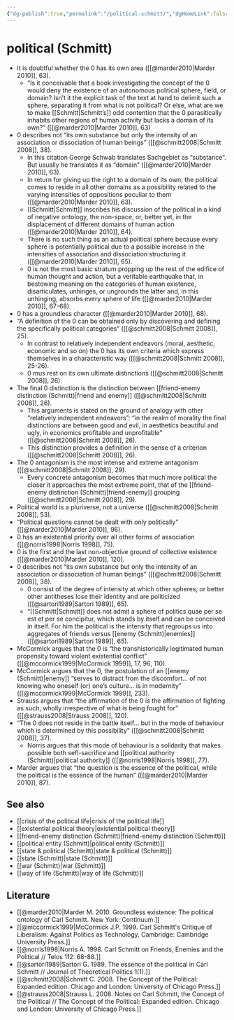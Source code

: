 ```yaml
---
{"dg-publish":true,"permalink":"/political-schmitt/","dgHomeLink":false,"dgPassFrontmatter":false}
---
```


# political (Schmitt)
- It is doubtful whether the 0 has its own area ([[@marder2010|Marder 2010]], 63).
	- “Is it conceivable that a book investigating the concept of the 0 would deny the existence of an autonomous political sphere, field, or domain? Isn’t it the explicit task of the text at hand to delimit such a sphere, separating it from what is not political? Or else, what are we to make [[Schmitt|Schmitt’s]] odd contention that the 0 parasitically inhabits other regions of human activity but lacks a domain of its own?” ([[@marder2010|Marder 2010]], 63)
 - 0 describes not “its own substance but only the intensity of an association or dissociation of human beings” ([[@schmitt2008|Schmitt 2008]], 38).
	 - In this citation George Schwab translates Sachgebiet as “substance”. But usually he translates it as “domain” ([[@marder2010|Marder 2010]], 63).
	- In return for giving up the right to a domain of its own, the political comes to reside in all other domains as a possibility related to the varying intensities of oppositions peculiar to them ([[@marder2010|Marder 2010]], 63).
	- [[Schmitt|Schmitt]] inscribes his discussion of the political in a kind of negative ontology, the non-space, or, better yet, in the displacement of different domains of human action ([[@marder2010|Marder 2010]], 64).
	- There is no such thing as an actual political sphere because every sphere is potentially political due to a possible increase in the intensities of association and dissociation structuring it ([[@marder2010|Marder 2010]], 65).
	- 0 is not the most basic stratum propping up the rest of the edifice of human thought and action, but a veritable earthquake that, in bestowing meaning on the categories of human existence, disarticulates, unhinges, or ungrounds the latter and, in this unhinging, absorbs every sphere of life ([[@marder2010|Marder 2010]], 67-68).
- 0 has a groundless character ([[@marder2010|Marder 2010]], 68).
- “A definition of the 0 can be obtained only by discovering and defining the specifically political categories” ([[@schmitt2008|Schmitt 2008]], 25).
	- In contrast to relatively independent endeavors (moral, aesthetic, economic and so on) the 0 has its own criteria which express themselves in a characteristic way ([[@schmitt2008|Schmitt 2008]], 25-26).
	- 0 mus rest on its own ultimate distinctions ([[@schmitt2008|Schmitt 2008]], 26).
- The final 0 distinction is the distinction between [[friend-enemy distinction (Schmitt)|friend and enemy]] ([[@schmitt2008|Schmitt 2008]], 26).
	- This arguments is stated on the ground of analogy with other “relatively independent endeavors”: “in the realm of morality the final distinctions are between good and evil, in aesthetics beautiful and ugly, in economics profitable and unprofitable” ([[@schmitt2008|Schmitt 2008]], 26).
	- This distinction provides a definition in the sense of a criterion ([[@schmitt2008|Schmitt 2008]], 26).
- The 0 antagonism is the most intense and extreme antagonism ([[@schmitt2008|Schmitt 2008]], 29).
	- Every concrete antagonism becomes that much more political the closer it approaches the most extreme point, that of the [[friend-enemy distinction (Schmitt)|friend-enemy]] grouping ([[@schmitt2008|Schmitt 2008]], 29).
- Political world is a pluriverse, not a universe ([[@schmitt2008|Schmitt 2008]], 53).
- “Political questions cannot be dealt with only politically” ([[@marder2010|Marder 2010]], 96).
- 0 has an existential priority over all other forms of association ([[@norris1998|Norris 1998]], 75).
- 0 is the first and the last non-objective ground of collective existence ([[@marder2010|Marder 2010]], 120).
- 0 describes not “its own substance but only the intensity of an association or dissociation of human beings” ([[@schmitt2008|Schmitt 2008]], 38).
	- 0 consist of the degree of intensity at which other spheres, or better other antitheses lose their identity and are politicized ([[@sartori1989|Sartori 1989]], 65).
	- “[[Schmitt|Schmitt]] does not admit a sphere of politics quae per se est et per se concipitur, which stands by itself and can be conceived in itself. For him the political is the intensity that regroups us into aggregates of friends versus [[enemy (Schmitt)|enemies]] ([[@sartori1989|Sartori 1989]], 65).
- McCormick argues that the 0 is “the transhistorically legitimated human propensity toward violent existential conflict” ([[@mccormick1999|McCormick 1999]], 17, 96, 110).
- McCormick argues that the 0, the postulation of an [[enemy (Schmitt)|enemy]] “serves to distract from the discomfort… of not knowing who oneself (or) one’s culture… is in modernity” ([[@mccormick1999|McCormick 1999]], 233).
- Strauss argues that “the affirmation of the 0 is the affirmation of fighting as such, wholly irrespective of what is being fought for” ([[@strauss2008|Strauss 2008]], 120).
- “The 0 does not reside in the battle itself… but in the mode of behaviour which is determined by this possibility” ([[@schmitt2008|Schmitt 2008]], 37).
	- Norris argues that this mode of behaviour is a solidarity that makes possible both sefl-sacrifice and [[political authority (Schmitt)|political authority]] ([[@norris1998|Norris 1998]], 77).
- Marder argues that “the question is the essence of the political, while the political is the essence of the human” ([[@marder2010|Marder 2010]], 87).


## See also
- [[crisis of the political life|crisis of the political life]]
- [[existential political theory|existential political theory]]
- [[friend-enemy distinction (Schmitt)|friend-enemy distinction (Schmitt)]]
- [[political entity (Schmitt)|political entity (Schmitt)]]
- [[state & political (Schmitt)|state & political (Schmitt)]]
- [[state (Schmitt)|state (Schmitt)]]
- [[war (Schmitt)|war (Schmitt)]]
- [[way of life (Schmitt)|way of life (Schmitt)]]


## Literature
- [[@marder2010|Marder M. 2010. Groundless existence: The political ontology of Carl Schmitt. New York: Continuum.]]
- [[@mccormick1999|McCormick J.P. 1999. Carl Schmitt's Critique of Liberalism: Against Politics as Technology. Cambridge: Cambridge University Press.]]
- [[@norris1998|Norris A. 1998. Carl Schmitt on Friends, Enemies and the Political // Telos 112: 68-88.]]
- [[@sartori1989|Sartori G. 1989. The essence of the political in Carl Schmitt // Journal of Theoretical Politics 1(1).]]
- [[@schmitt2008|Schmitt C. 2008. The Concept of the Political: Expanded edition. Chicago and London: University of Chicago Press.]]
- [[@strauss2008|Strauss L. 2008. Notes on Carl Schmitt, the Concept of the Political // The Concept of the Political: Expanded edition. Chicago and London: University of Chicago Press.]]


